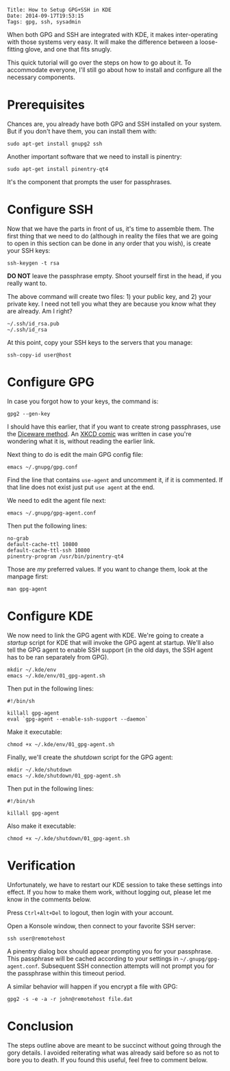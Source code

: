     Title: How to Setup GPG+SSH in KDE
    Date: 2014-09-17T19:53:15
    Tags: gpg, ssh, sysadmin

When both GPG and SSH are integrated with KDE, it makes inter-operating
with those systems very easy. It will make the difference between a
loose-fitting glove, and one that fits snugly.

This quick tutorial will go over the steps on how to go about it. To
accommodate everyone, I'll still go about how to install and configure
all the necessary components.

<!-- more -->

# Prerequisites

Chances are, you already have both GPG and SSH installed on your
system. But if you don't have them, you can install them with:

```
sudo apt-get install gnupg2 ssh
```

Another important software that we need to install is pinentry:

```
sudo apt-get install pinentry-qt4
```

It's the component that prompts the user for passphrases.


# Configure SSH

Now that we have the parts in front of us, it's time to assemble
them. The first thing that we need to do (although in reality the
files that we are going to open in this section can be done in any
order that you wish), is create your SSH keys:

```
ssh-keygen -t rsa
```

**DO NOT** leave the passphrase empty. Shoot yourself first in the
  head, if you really want to.

The above command will create two files: 1) your public key, and 2)
your private key. I need not tell you what they are because you know
what they are already. Am I right?

```
~/.ssh/id_rsa.pub
~/.ssh/id_rsa
```

At this point, copy your SSH keys to the servers that you manage:

```
ssh-copy-id user@host
```


# Configure GPG

In case you forgot how to your keys, the command is:

```
gpg2 --gen-key
```

I should have this earlier, that if you want to create strong
passphrases, use the
[Diceware method](http://world.std.com/~reinhold/diceware.html). An
[XKCD comic](https://xkcd.com/936/) was written in case you're
wondering what it is, without reading the earlier link.

Next thing to do is edit the main GPG config file:

```
emacs ~/.gnupg/gpg.conf
```

Find the line that contains `use-agent` and uncomment it, if it is
commented. If that line does not exist just put `use agent` at the
end.

We need to edit the agent file next:

```
emacs ~/.gnupg/gpg-agent.conf
```

Then put the following lines:

```
no-grab
default-cache-ttl 10800
default-cache-ttl-ssh 10800
pinentry-program /usr/bin/pinentry-qt4
```

Those are *my* preferred values. If you want to change them, look at
the manpage first:

```
man gpg-agent
```


# Configure KDE

We now need to link the GPG agent with KDE. We're going to create a
*startup* script for KDE that will invoke the GPG agent at
startup. We'll also tell the GPG agent to enable SSH support (in the
old days, the SSH agent has to be ran separately from GPG).

```
mkdir ~/.kde/env
emacs ~/.kde/env/01_gpg-agent.sh
```

Then put in the following lines:

```
#!/bin/sh

killall gpg-agent
eval `gpg-agent --enable-ssh-support --daemon`
```

Make it executable:

```
chmod +x ~/.kde/env/01_gpg-agent.sh
```

Finally, we'll create the *shutdown* script for the GPG agent:

```
mkdir ~/.kde/shutdown
emacs ~/.kde/shutdown/01_gpg-agent.sh
```

Then put in the following lines:

```
#!/bin/sh

killall gpg-agent
```

Also make it executable:

```
chmod +x ~/.kde/shutdown/01_gpg-agent.sh
```


# Verification

Unfortunately, we have to restart our KDE session to take these
settings into effect. If you how to make them work, without logging
out, please let me know in the comments below.

Press `Ctrl+Alt+Del` to logout, then login with your account.

Open a Konsole window, then connect to your favorite SSH server:

```
ssh user@remotehost
```

A pinentry dialog box should appear prompting you for your
passphrase. This passphrase will be cached according to your settings
in `~/.gnupg/gpg-agent.conf`. Subsequent SSH connection attempts will
not prompt you for the passphrase within this timeout period.

A similar behavior will happen if you encrypt a file with GPG:

```
gpg2 -s -e -a -r john@remotehost file.dat
```

# Conclusion

The steps outline above are meant to be succinct without going through
the gory details. I avoided reiterating what was already said before
so as not to bore you to death. If you found this useful, feel free to
comment below.
